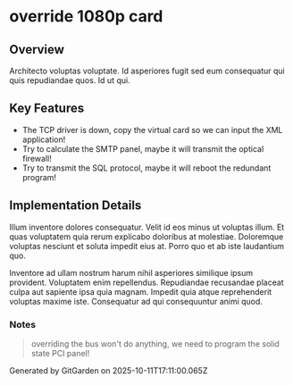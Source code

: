 # override 1080p card

## Overview
Architecto voluptas voluptate. Id asperiores fugit sed eum consequatur qui quis repudiandae quos. Id ut qui.

## Key Features
- The TCP driver is down, copy the virtual card so we can input the XML application!
- Try to calculate the SMTP panel, maybe it will transmit the optical firewall!
- Try to transmit the SQL protocol, maybe it will reboot the redundant program!

## Implementation Details
Illum inventore dolores consequatur. Velit id eos minus ut voluptas illum. Et quas voluptatem quia rerum explicabo doloribus at molestiae. Doloremque voluptas nesciunt et soluta impedit eius at. Porro quo et ab iste laudantium quo.
 Inventore ad ullam nostrum harum nihil asperiores similique ipsum provident. Voluptatem enim repellendus. Repudiandae recusandae placeat culpa aut sapiente ipsa quia magnam. Impedit quia atque reprehenderit voluptas maxime iste. Consequatur ad qui consequuntur animi quod.

### Notes
> overriding the bus won't do anything, we need to program the solid state PCI panel!

Generated by GitGarden on 2025-10-11T17:11:00.065Z